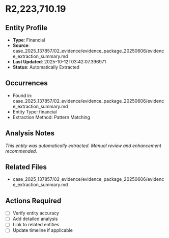# R2,223,710.19

## Entity Profile
- **Type**: Financial
- **Source**: case_2025_137857/02_evidence/evidence_package_20250606/evidence_extraction_summary.md
- **Last Updated**: 2025-10-12T03:42:07.396971
- **Status**: Automatically Extracted

## Occurrences
- Found in: case_2025_137857/02_evidence/evidence_package_20250606/evidence_extraction_summary.md
- Entity Type: financial
- Extraction Method: Pattern Matching

## Analysis Notes
*This entity was automatically extracted. Manual review and enhancement recommended.*

## Related Files
- case_2025_137857/02_evidence/evidence_package_20250606/evidence_extraction_summary.md

## Actions Required
- [ ] Verify entity accuracy
- [ ] Add detailed analysis
- [ ] Link to related entities
- [ ] Update timeline if applicable
